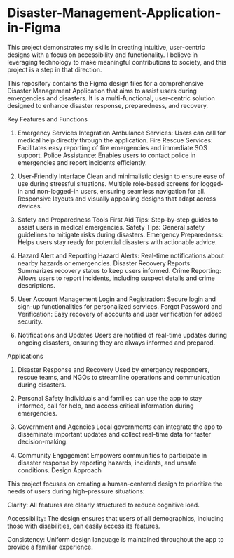 # Disaster-Management-Application-in-Figma
This project demonstrates my skills in creating intuitive, user-centric designs with a focus on accessibility and functionality. I believe in leveraging technology to make meaningful contributions to society, and this project is a step in that direction.

This repository contains the Figma design files for a comprehensive Disaster Management Application that aims to assist users during emergencies and disasters. It is a multi-functional, user-centric solution designed to enhance disaster response, preparedness, and recovery.

Key Features and Functions
1. Emergency Services Integration
Ambulance Services: Users can call for medical help directly through the application.
Fire Rescue Services: Facilitates easy reporting of fire emergencies and immediate SOS support.
Police Assistance: Enables users to contact police in emergencies and report incidents efficiently.

2. User-Friendly Interface
Clean and minimalistic design to ensure ease of use during stressful situations.
Multiple role-based screens for logged-in and non-logged-in users, ensuring seamless navigation for all.
Responsive layouts and visually appealing designs that adapt across devices.

3. Safety and Preparedness Tools
First Aid Tips: Step-by-step guides to assist users in medical emergencies.
Safety Tips: General safety guidelines to mitigate risks during disasters.
Emergency Preparedness: Helps users stay ready for potential disasters with actionable advice.

4. Hazard Alert and Reporting
Hazard Alerts: Real-time notifications about nearby hazards or emergencies.
Disaster Recovery Reports: Summarizes recovery status to keep users informed.
Crime Reporting: Allows users to report incidents, including suspect details and crime descriptions.

5. User Account Management
Login and Registration: Secure login and sign-up functionalities for personalized services.
Forgot Password and Verification: Easy recovery of accounts and user verification for added security.

6. Notifications and Updates
Users are notified of real-time updates during ongoing disasters, ensuring they are always informed and prepared.

Applications

1. Disaster Response and Recovery
Used by emergency responders, rescue teams, and NGOs to streamline operations and communication during disasters.

2. Personal Safety
Individuals and families can use the app to stay informed, call for help, and access critical information during emergencies.

3. Government and Agencies
Local governments can integrate the app to disseminate important updates and collect real-time data for faster decision-making.

4. Community Engagement
Empowers communities to participate in disaster response by reporting hazards, incidents, and unsafe conditions.
Design Approach

This project focuses on creating a human-centered design to prioritize the needs of users during high-pressure situations:

Clarity: All features are clearly structured to reduce cognitive load.

Accessibility: The design ensures that users of all demographics, including those with disabilities, can easily access its features.

Consistency: Uniform design language is maintained throughout the app to provide a familiar experience.
